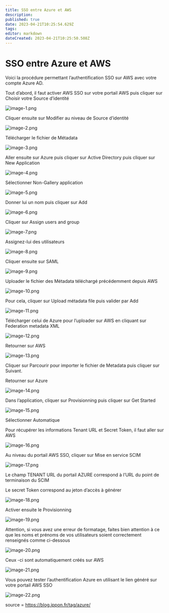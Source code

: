 ```yaml
---
title: SSO entre Azure et AWS
description: 
published: true
date: 2023-04-21T10:25:54.629Z
tags: 
editor: markdown
dateCreated: 2023-04-21T10:25:50.508Z
---
```


# SSO entre Azure et AWS
Voici la procédure permettant l’authentification SSO sur AWS avec votre compte Azure AD.

Tout d’abord, il faut activer AWS SSO sur votre portail AWS puis cliquer sur Choisir votre Source d’identité

![image-1.png](/assets/img/clouds/tempo/image-1.png)

Cliquer ensuite sur Modifier au niveau de Source d’identité

![image-2.png](/assets/img/clouds/tempo/image-2.png)

Télécharger le fichier de Métadata

![image-3.png](/assets/img/clouds/tempo/image-3.png)

Aller ensuite sur Azure puis cliquer sur Active Directory puis cliquer sur New Application

![image-4.png](/assets/img/clouds/tempo/image-4.png)

Sélectionner Non-Gallery application

![image-5.png](/assets/img/clouds/tempo/image-5.png)

Donner lui un nom puis cliquer sur Add

![image-6.png](/assets/img/clouds/tempo/image-6.png)

Cliquer sur Assign users and group

![image-7.png](/assets/img/clouds/tempo/image-7.png)

Assignez-lui des utilisateurs

![image-8.png](/assets/img/clouds/tempo/image-8.png)

Cliquer ensuite sur SAML

![image-9.png](/assets/img/clouds/tempo/image-9.png)

Uploader le fichier des Métadata téléchargé précédemment depuis AWS

![image-10.png](/assets/img/clouds/tempo/image-10.png)

Pour cela, cliquer sur Upload métadata file puis valider par Add

![image-11.png](/assets/img/clouds/tempo/image-11.png)

Télécharger celui de Azure pour l’uploader sur AWS en cliquant sur Federation metadata XML

![image-12.png](/assets/img/clouds/tempo/image-12.png)

Retourner sur AWS

![image-13.png](/assets/img/clouds/tempo/image-13.png)

Cliquer sur Parcourir pour importer le fichier de Metadata puis cliquer sur Suivant.

Retourner sur Azure

![image-14.png](/assets/img/clouds/tempo/image-14.png)

Dans l’application, cliquer sur Provisionning puis cliquer sur Get Started

![image-15.png](/assets/img/clouds/tempo/image-15.png)

Sélectionner Automatique

Pour récupérer les informations Tenant URL et Secret Token, il faut aller sur AWS

![image-16.png](/assets/img/clouds/tempo/image-16.png)

Au niveau du portail AWS SSO, cliquer sur Mise en service SCIM

![image-17.png](/assets/img/clouds/tempo/image-17.png)


Le champ TENANT URL du portail AZURE correspond à l’URL du point de terminaison du SCIM

Le secret Token correspond au jeton d’accès à générer

![image-18.png](/assets/img/clouds/tempo/image-18.png)

Activer ensuite le Provisionning


![image-19.png](/assets/img/clouds/tempo/image-19.png)

Attention, si vous avez une erreur de formatage, faites bien attention à ce que les noms et prénoms de vos utilisateurs soient correctement renseignés comme ci-dessous


![image-20.png](/assets/img/clouds/tempo/image-20.png)

Ceux -ci sont automatiquement créés sur AWS

![image-21.png](/assets/img/clouds/tempo/image-21.png)

Vous pouvez tester l’authentification Azure en utilisant le lien généré sur votre portail AWS SSO

![image-22.png](/assets/img/clouds/tempo/image-22.png)

source = https://blog.ippon.fr/tag/azure/